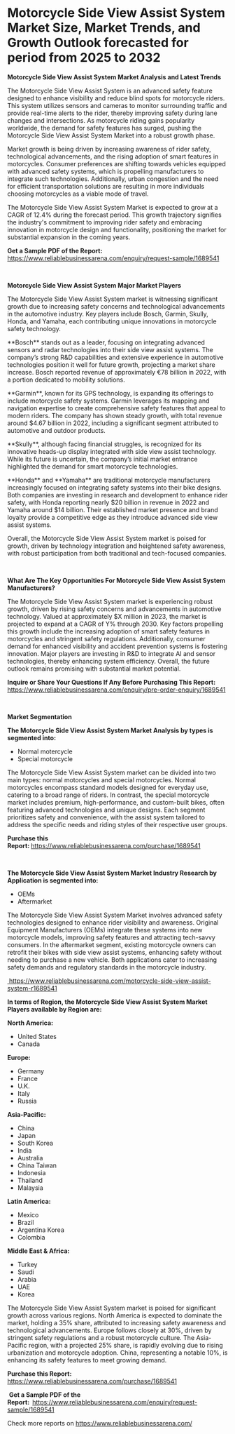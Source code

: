 <p><h1>Motorcycle Side View Assist System Market Size, Market Trends, and Growth Outlook forecasted for period from 2025 to 2032</h1></p><p><strong>Motorcycle Side View Assist System Market Analysis and Latest Trends</strong></p>
<p><p>The Motorcycle Side View Assist System is an advanced safety feature designed to enhance visibility and reduce blind spots for motorcycle riders. This system utilizes sensors and cameras to monitor surrounding traffic and provide real-time alerts to the rider, thereby improving safety during lane changes and intersections. As motorcycle riding gains popularity worldwide, the demand for safety features has surged, pushing the Motorcycle Side View Assist System Market into a robust growth phase.</p><p>Market growth is being driven by increasing awareness of rider safety, technological advancements, and the rising adoption of smart features in motorcycles. Consumer preferences are shifting towards vehicles equipped with advanced safety systems, which is propelling manufacturers to integrate such technologies. Additionally, urban congestion and the need for efficient transportation solutions are resulting in more individuals choosing motorcycles as a viable mode of travel.</p><p>The Motorcycle Side View Assist System Market is expected to grow at a CAGR of 12.4% during the forecast period. This growth trajectory signifies the industry's commitment to improving rider safety and embracing innovation in motorcycle design and functionality, positioning the market for substantial expansion in the coming years.</p></p>
<p><strong>Get a Sample PDF of the Report:&nbsp;</strong> <a href="https://www.reliablebusinessarena.com/enquiry/request-sample/1689541?utm_campaign=1912&utm_medium=2&utm_source=Github&utm_content=ia&utm_term=07012025&utm_id=motorcycle-side-view-assist-system">https://www.reliablebusinessarena.com/enquiry/request-sample/1689541</a></p>
<p>&nbsp;</p>
<p><strong>Motorcycle Side View Assist System Major Market Players</strong></p>
<p><p>The Motorcycle Side View Assist System market is witnessing significant growth due to increasing safety concerns and technological advancements in the automotive industry. Key players include Bosch, Garmin, Skully, Honda, and Yamaha, each contributing unique innovations in motorcycle safety technology.</p><p>**Bosch** stands out as a leader, focusing on integrating advanced sensors and radar technologies into their side view assist systems. The company’s strong R&D capabilities and extensive experience in automotive technologies position it well for future growth, projecting a market share increase. Bosch reported revenue of approximately €78 billion in 2022, with a portion dedicated to mobility solutions.</p><p>**Garmin**, known for its GPS technology, is expanding its offerings to include motorcycle safety systems. Garmin leverages its mapping and navigation expertise to create comprehensive safety features that appeal to modern riders. The company has shown steady growth, with total revenue around $4.67 billion in 2022, including a significant segment attributed to automotive and outdoor products.</p><p>**Skully**, although facing financial struggles, is recognized for its innovative heads-up display integrated with side view assist technology. While its future is uncertain, the company’s initial market entrance highlighted the demand for smart motorcycle technologies.</p><p>**Honda** and **Yamaha** are traditional motorcycle manufacturers increasingly focused on integrating safety systems into their bike designs. Both companies are investing in research and development to enhance rider safety, with Honda reporting nearly $20 billion in revenue in 2022 and Yamaha around $14 billion. Their established market presence and brand loyalty provide a competitive edge as they introduce advanced side view assist systems.</p><p>Overall, the Motorcycle Side View Assist System market is poised for growth, driven by technology integration and heightened safety awareness, with robust participation from both traditional and tech-focused companies.</p></p>
<p>&nbsp;</p>
<p><strong>What Are The Key Opportunities For Motorcycle Side View Assist System Manufacturers?</strong></p>
<p><p>The Motorcycle Side View Assist System market is experiencing robust growth, driven by rising safety concerns and advancements in automotive technology. Valued at approximately $X million in 2023, the market is projected to expand at a CAGR of Y% through 2030. Key factors propelling this growth include the increasing adoption of smart safety features in motorcycles and stringent safety regulations. Additionally, consumer demand for enhanced visibility and accident prevention systems is fostering innovation. Major players are investing in R&D to integrate AI and sensor technologies, thereby enhancing system efficiency. Overall, the future outlook remains promising with substantial market potential.</p></p>
<p><strong>Inquire or Share Your Questions If Any Before Purchasing This Report:</strong> <a href="https://www.reliablebusinessarena.com/enquiry/pre-order-enquiry/1689541?utm_campaign=1912&utm_medium=2&utm_source=Github&utm_content=ia&utm_term=07012025&utm_id=motorcycle-side-view-assist-system">https://www.reliablebusinessarena.com/enquiry/pre-order-enquiry/1689541</a></p>
<p>&nbsp;</p>
<p><strong>Market Segmentation</strong></p>
<p><strong>The Motorcycle Side View Assist System Market Analysis by types is segmented into:</strong></p>
<p><ul><li>Normal motercycle</li><li>Special motorcycle</li></ul></p>
<p><p>The Motorcycle Side View Assist System market can be divided into two main types: normal motorcycles and special motorcycles. Normal motorcycles encompass standard models designed for everyday use, catering to a broad range of riders. In contrast, the special motorcycle market includes premium, high-performance, and custom-built bikes, often featuring advanced technologies and unique designs. Each segment prioritizes safety and convenience, with the assist system tailored to address the specific needs and riding styles of their respective user groups.</p></p>
<p><strong>Purchase this Report:&nbsp;</strong><a href="https://www.reliablebusinessarena.com/purchase/1689541?utm_campaign=1912&utm_medium=2&utm_source=Github&utm_content=ia&utm_term=07012025&utm_id=motorcycle-side-view-assist-system">https://www.reliablebusinessarena.com/purchase/1689541</a></p>
<p>&nbsp;</p>
<p><strong>The Motorcycle Side View Assist System Market Industry Research by Application is segmented into:</strong></p>
<p><ul><li>OEMs</li><li>Aftermarket</li></ul></p>
<p><p>The Motorcycle Side View Assist System Market involves advanced safety technologies designed to enhance rider visibility and awareness. Original Equipment Manufacturers (OEMs) integrate these systems into new motorcycle models, improving safety features and attracting tech-savvy consumers. In the aftermarket segment, existing motorcycle owners can retrofit their bikes with side view assist systems, enhancing safety without needing to purchase a new vehicle. Both applications cater to increasing safety demands and regulatory standards in the motorcycle industry.</p></p>
<p><a href="https://www.reliablebusinessarena.com/motorcycle-side-view-assist-system-r1689541?utm_campaign=1912&utm_medium=2&utm_source=Github&utm_content=ia&utm_term=07012025&utm_id=motorcycle-side-view-assist-system">&nbsp;https://www.reliablebusinessarena.com/motorcycle-side-view-assist-system-r1689541</a></p>
<p><strong>In terms of Region, the Motorcycle Side View Assist System Market Players available by Region are:</strong></p>
<p>
    <p> <strong> North America: </strong>
        <ul>
            <li>United States</li>
            <li>Canada</li>
        </ul>
        </p> 
    <p> <strong> Europe: </strong>
        <ul>
            <li>Germany</li>
            <li>France</li>
            <li>U.K.</li>
            <li>Italy</li>
            <li>Russia</li>
        </ul>
        </p> 
    <p> <strong> Asia-Pacific: </strong>
        <ul>
            <li>China</li>
            <li>Japan</li>
            <li>South Korea</li>
            <li>India</li>
            <li>Australia</li>
            <li>China Taiwan</li>
            <li>Indonesia</li>
            <li>Thailand</li>
            <li>Malaysia</li>
        </ul>
        </p> 
    <p> <strong> Latin America: </strong>
        <ul>
            <li>Mexico</li>
            <li>Brazil</li>
            <li>Argentina Korea</li>
            <li>Colombia</li>
        </ul>
        </p> 
    <p> <strong> Middle East & Africa: </strong>
        <ul>
            <li>Turkey</li>
            <li>Saudi</li>
            <li>Arabia</li>
            <li>UAE</li>
            <li>Korea</li>
        </ul>
    </p>
    </p>
<p><p>The Motorcycle Side View Assist System market is poised for significant growth across various regions. North America is expected to dominate the market, holding a 35% share, attributed to increasing safety awareness and technological advancements. Europe follows closely at 30%, driven by stringent safety regulations and a robust motorcycle culture. The Asia-Pacific region, with a projected 25% share, is rapidly evolving due to rising urbanization and motorcycle adoption. China, representing a notable 10%, is enhancing its safety features to meet growing demand.</p></p>
<p><strong>Purchase this Report: </strong><a href="https://www.reliablebusinessarena.com/purchase/1689541?utm_campaign=1912&utm_medium=2&utm_source=Github&utm_content=ia&utm_term=07012025&utm_id=motorcycle-side-view-assist-system">https://www.reliablebusinessarena.com/purchase/1689541</a></p>
<p>&nbsp;<strong>Get a Sample PDF of the Report:&nbsp;&nbsp;</strong><a href="https://www.reliablebusinessarena.com/enquiry/request-sample/1689541?utm_campaign=1912&utm_medium=2&utm_source=Github&utm_content=ia&utm_term=07012025&utm_id=motorcycle-side-view-assist-system">https://www.reliablebusinessarena.com/enquiry/request-sample/1689541</a></p>
<p><strong></strong></p>
<p>Check more reports on <a href="https://www.reliablebusinessarena.com/?utm_campaign=1912&utm_medium=2&utm_source=Github&utm_content=ia&utm_term=07012025&utm_id=motorcycle-side-view-assist-system">https://www.reliablebusinessarena.com/</a></p>